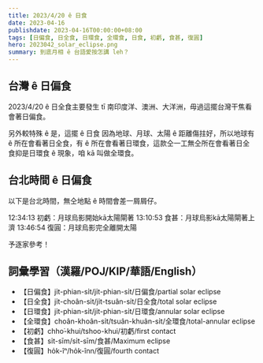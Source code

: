 ```yaml
---
title: 2023/4/20 ê 日食
date: 2023-04-16
publishdate: 2023-04-16T00:00:00+08:00
tags: [日偏食, 日全食, 日環食, 全環食, 日食, 初虧, 食甚, 復圓]
hero: 2023042_solar_eclipse.png
summary: 到底月相 ê 台語愛按怎講 leh？
---
```


## 台灣 ê 日偏食
2023/4/20 ê 日全食主要發生 tī 南印度洋、澳洲、大洋洲，毋過這擺台灣干焦看會著日偏食。

另外較特殊 ê 是，這擺 ê 日食 因為地球、月球、太陽 ê 距離傷拄好，所以地球有 ê 所在會看著日全食，有 ê 所在會看著日環食，這款仝一工無仝所在會看著日全食抑是日環食 ê 現象，咱 kā 叫做全環食。

## 台北時間 ê 日偏食
以下是台北時間，無仝地點 ê 時間會差一屑屑仔。

12:34:13 初虧：月球烏影開始kā太陽閘著
13:10:53 食甚：月球烏影kā太陽閘著上濟
13:46:54 復圓：月球烏影完全離開太陽

予逐家參考！

## 詞彙學習（漢羅/POJ/KIP/華語/English）
- 【日偏食】ji̍t-phian-si̍t/ji̍t-phian-si̍t/日偏食/partial solar eclipse
- 【日全食】ji̍t-choân-si̍t/ji̍t-tsuân-si̍t/日全食/total solar eclipse
- 【日環食】ji̍t-phian-si̍t/ji̍t-phian-si̍t/日環食/annular solar eclipse
- 【全環食】choân-khoân-si̍t/tsuân-khuân-si̍t/全環食/total-annular eclipse
- 【初虧】chho͘-khui/tshoo-khui/初虧/first contact
- 【食甚】si̍t-sīm/si̍t-sīm/食甚/Maximum eclipse
- 【復圓】ho̍k-îⁿ/ho̍k-înn/復圓/fourth contact


